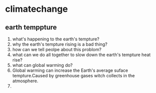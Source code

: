 # climatechange
## earth temppture
   1. what's happening to the earth's tempture?
   2. why the earth's tempture rising is a bad thing?
   3. how can we tell peolpe about this problom?
   4. what can we do all together to slow down the 
   earth's tempture heat rise?
   5. what can global warming do?
   6. Global warming can increase the Earth's average suface tempture.Caused by greenhouse gases witch collects in the atmosphere.
   7. 
    
   
